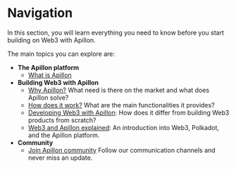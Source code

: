 # Navigation

<div class="divider"></div>

In this section, you will learn everything you need to know before you start building on Web3 with Apillon.

The main topics you can explore are:

- **The Apillon platform**
  - [What is Apillon](/about/2-what-is-apillon.html)
- **Building Web3 with Apillon**
  - [Why Apillon?](/about/3-why-apillon.html) What need is there on the market and what does Apillon solve?
  - [How does it work?](/about/4-how-does-apillon-work.html) What are the main functionalities it provides?
  - [Developing Web3 with Apillon](/about/5-developing-web3-with-apillon.html): How does it differ from building Web3 products from scratch?
  - [Web3 and Apillon explained](/about/6-web3-up-close.html): An introduction into Web3, Polkadot, and the Apillon platform.
- **Community**
  - [Join Apillon community](/about/7-community.html#join-apillon-community) Follow our communication channels and never miss an update.
  <!-- - [Apillon Ambassador program](/about/7-community.html#apillon-ambassador-program) Add your share to the growth of Apillon as brand ambassador. -->

